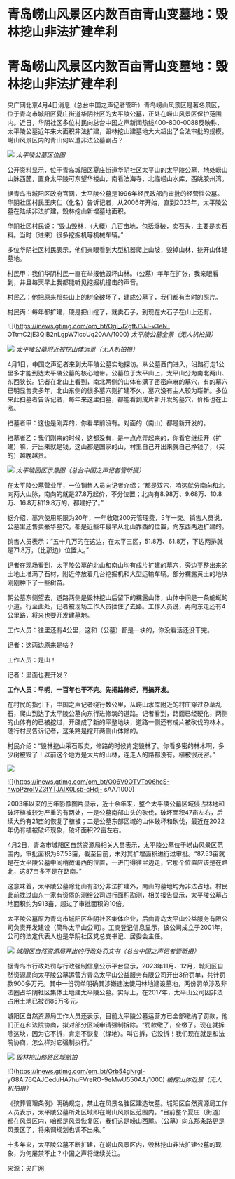 # 青岛崂山风景区内数百亩青山变墓地：毁林挖山非法扩建牟利

# 青岛崂山风景区内数百亩青山变墓地：毁林挖山非法扩建牟利

央广网北京4月4日消息（总台中国之声记者管昕）青岛崂山风景区是著名景区，位于青岛市城阳区夏庄街道华阴社区的太平陵公墓，正处在崂山风景区保护范围内。近日，华阴社区多位村民向总台中国之声新闻热线400-800-0088反映称，太平陵公墓近年来大面积非法扩建，毁林挖山建墓地大大超出了合法审批的规模。崂山风景区内的青山何以遭非法公墓霸占？

![](https://inews.gtimg.com/om_bt/OYdqzXLbvR_xffNrYxp7EwwN8dPlSlG0SJ87OwQVhc_JsAA/1000)
_太平陵公墓区位图_

公开资料显示，位于青岛城阳区夏庄街道华阴社区太平山的太平陵公墓，地处崂山山脉西麓，置身太平陵可东望华楼山，南看法海寺，北临崂山水库，西眺胶州湾。

据青岛市城阳区政府官网，太平陵公墓是1996年经民政部门审批的经营性公墓。华阴社区村民王庆仁（化名）告诉记者，从2006年开始，直到2023年，太平陵公墓在陆续非法扩建，毁林挖山新增墓地面积。

华阴社区村民说：“毁山毁林，（大概）几百亩地，包括爆破，卖石头，主要是卖石料。当时（进来）很多挖掘机等机械车辆。”

多位华阴社区村民表示，他们亲眼看到大型机器爬上山坡，毁掉山林，挖开山体建墓地。

村民甲：我们华阴村民一直在举报他毁坏山林。（公墓）年年在扩张，我亲眼看到，并且每天早上我都能听见挖掘机撞击的声音。

村民乙：他把原来那些山上的树全破坏了，建成公墓了，我们都有当时的照片。

村民丙：每年都扩建，硬是把山挖了，就卖石子，到现在大石子在山上还有。

![](https://inews.gtimg.com/om_bt/OgI_J2gftJ1JJ-v3eN-
OTtmC2jE3QIB2nLgpW7lcoUq20AA/1000) _太平陵公墓全景（无人机拍摄）_

![](https://inews.gtimg.com/om_bt/OfHyfWTstDT2O9wyf00U9oS3vTuRQ2YusbePDcKUzaKBMAA/1000)
_太平陵公墓附近被挖山体远景（无人机拍摄）_

4月1日，中国之声记者来到太平陵公墓实地探访。从公墓西门进入，沿路行走1公里多才能到达太平陵公墓的核心地带。公墓位于太平山上，太平山分为南北两山、东西狭长。记者在北山上看到，南北两侧的山体布满了密密麻麻的墓穴，有的墓穴已明显售卖多年，北山东侧的很多墓穴则扩建不久，墓穴没有主人较为崭新。多位来此扫墓者告诉记者，每年来这里扫墓，都能看到成片新开发的墓穴，价格也在上涨。

扫墓者甲：这也是刚弄的，你看早前没有。对面的（南山）都是新开发的。

扫墓者乙：我们刚来的时候，这都没有，是一点点弄起来的，你看它继续开（扩建）嘛，开出来就是钱，这山都是国家的山，村里自己开出来就自己挣钱了，（买的）越晚越贵。

![](https://inews.gtimg.com/om_bt/Oi8dYoTZQZmhsUp8hwO3QkPua7-deIvXO4p290EM2CxloAA/1000)
_太平陵园区示意图（总台中国之声记者管昕摄）_

在太平陵公墓营业厅，一位销售人员向记者介绍：“都是双穴，咱这就分南向和北向两大山脉，南向的就是27.8万起价，不分位置；北向有8.98万、9.68万、10.8万、16.8万和19.8万的，都建好了。”

据介绍，墓穴使用期限为20年，一年收取200元管理费，5年一交。销售人员说，公墓里还售卖豪华墓穴，都是近些年最早从北山靠西的位置，向东西两边扩建的。

销售人员表示：“五十几万的在这边，在太平三区，51.8万、61.8万，下边两排就是71.8万，（比那边）位置大。”

记者在现场看到，太平陵公墓的北山和南山均有成片扩建的墓穴，旁边平整出来的土地上堆满了石材，附近停放着几台挖掘机和大型运输车辆。部分裸露黄土的地块刚刚种下了一些树苗。

朝公墓东侧望去，道路两侧是毁林挖山后留下的裸露山体，山体中间是一条蜿蜒的小道。行至此处，记者被现场工作人员拦住了去路。工作人员说，再向东走还有4公里路，将来也要开发建墓地。

工作人员：往里还有4公里，这和（公墓）都是一块的，你没看活还没干完。

记者：这两边原来是啥？

工作人员：是山！

记者：里面也要开发？

**工作人员：早呢，一百年也干不完。先把路修好，再搞开发。**

在村民的指引下，中国之声记者绕行数公里，从崂山水库附近的村庄穿过杂草乱石，爬山到达了太平陵公墓向东行进修筑的道路。记者看到，路面已经硬化，两侧的山体有的已被挖过，开辟成了新的平整地块，道路一侧还有成片被砍伐的林木。随行村民告诉记者，这条路是挖开两侧山体修的。

村民介绍：“毁林挖山采石贩卖，修路的时候肯定毁林了。你看多密的林木啊，多少树被毁了！以前这个地方是大片的山林，连走人的路都没有。植被很茂密。”

![](https://inews.gtimg.com/om_bt/O570VzwMNuybir4JUVLOGRj0hoOkTkAdJjs3LPQfxzdlkAA/1000)

![](https://inews.gtimg.com/om_bt/O06V9OTVTo06hcS-hwpPzroIVZ3tYTJAIX0Lsb-cHdj-
sAA/1000)

2003年以来的历年影像图片显示，近十余年来，整个太平陵公墓区域侵占林地和破坏植被较为严重的有两处，一是公墓南部山头的砍伐，破坏面积47亩左右，后续大约有21亩的恢复了植被；二是公墓东部区域的山体破坏和砍伐，最近在2022年仍有植被破坏现象，破坏面积22亩左右。

4月2日，青岛市城阳区自然资源局相关人员表示，太平陵公墓位于崂山风景区范围内，审批面积为87.53亩，截至目前，未对其扩增面积进行过审批。“87.53亩就是在太平陵公墓中间稍微偏西的位置，一进门得往里边走，它那个位置应该是在路北，这87亩多不是在路南。”

这意味着，太平陵公墓除北山有部分非法扩建外，南山的墓地均为非法占地。村民此前找过山东一家有资质的测绘公司进行面积勘测，相关报告显示，太平陵公墓占地面积约为913亩，超过了审批面积的10倍。

太平陵公墓原为青岛市城阳区华阴社区集体企业，后由青岛太平山公益服务有限公司负责开发建设（简称太平山公司）。工商登记信息显示，该公司成立于2001年，公司的法定代表人也是华阴社区党总支书记、居委会主任。

![](https://inews.gtimg.com/om_bt/O2kYeNSyX33tQ80ZKk3GQ_IIH6RZnsyLSMYaOHHXcZ0ckAA/1000)
_城阳区自然资源局开出的行政处罚文书（总台中国之声记者管昕摄）_

据青岛市行政处罚与行政强制信息公示平台显示，2023年11月、12月，城阳区自然资源局向太平陵公墓运营方青岛太平山公益服务有限公司开出3份罚单，共计罚款900多万元。其中一份罚单明确其涉嫌违法使用林地建设墓地，两份罚单涉及非法圈占华阴社区集体土地建太平陵公墓。实际上，在2017年，太平山公司因非法占用土地已被罚85万多元。

城阳区自然资源局工作人员还表示，目前太平陵公墓运营方已全部缴纳了罚款，他们正在和法院协商，拟对部分区域申请强制拆除。“罚款缴了，全缴了。现在就拆除这块，因为它不拆，肯定不恢复（绿地）。叫它拆，它没拆！我们现在就是和法院协商，怎么样对它强制执行。”

![](https://inews.gtimg.com/om_bt/OlMtobcuBK28_CzGvS-M9chluTgYioj8Hwsym88mcUQeAAA/1000)
_毁林挖山修路区域航拍_

![](https://inews.gtimg.com/om_bt/Orb54gNrgI-
yG8Ai76QAJCeduHA7huFVreRO-9eMwU550AA/1000) _被挖山体近景（无人机拍摄）_

《殡葬管理条例》明确规定，禁止在风景名胜区建造坟墓。城阳区自然资源局工作人员表示，太平陵公墓所处区域即在崂山风景区范围内。“目前整个夏庄（街道）都在风景区内，咱都是风景恢复区，我们这是崂山西麓。（公墓）向东那条路更是风景区了，将来调规划也调不出来。”

十多年来，太平陵公墓不断扩建，在崂山风景区内，毁林挖山非法扩建公墓的现象，为何屡禁不止？中国之声将继续关注。

来源：央广网

